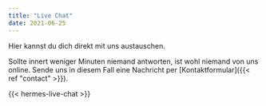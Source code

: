 ```yaml
---
title: "Live Chat"
date: 2021-06-25
---
```


Hier kannst du dich direkt mit uns austauschen.

Sollte innert weniger Minuten niemand antworten, ist wohl niemand von uns online. Sende uns in diesem Fall eine Nachricht per [Kontaktformular]({{< ref "contact" >}}).

{{< hermes-live-chat >}}
